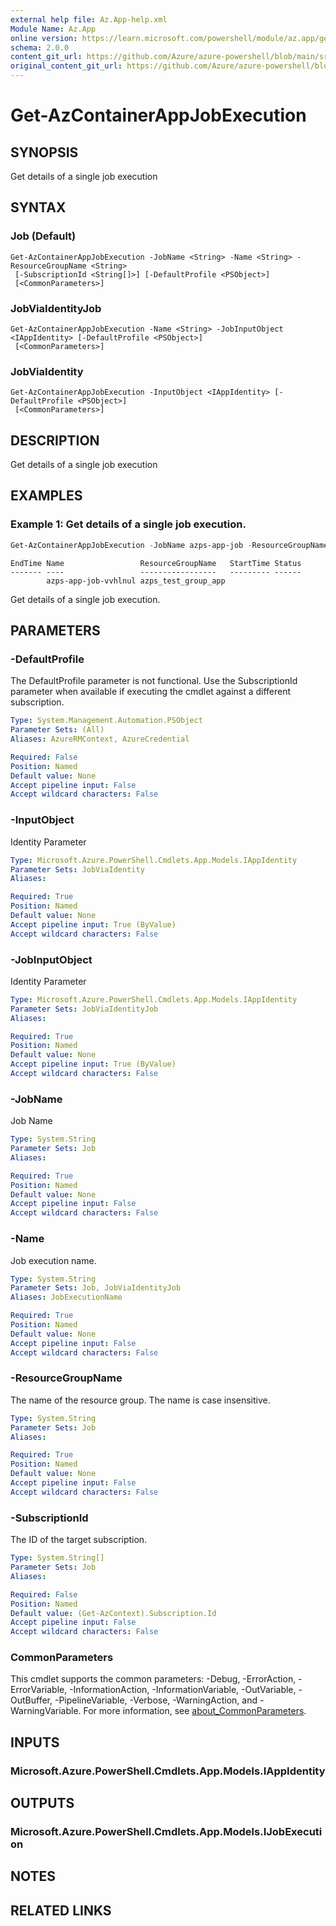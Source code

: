 ```yaml
---
external help file: Az.App-help.xml
Module Name: Az.App
online version: https://learn.microsoft.com/powershell/module/az.app/get-azcontainerappjobexecution
schema: 2.0.0
content_git_url: https://github.com/Azure/azure-powershell/blob/main/src/App/App/help/Get-AzContainerAppJobExecution.md
original_content_git_url: https://github.com/Azure/azure-powershell/blob/main/src/App/App/help/Get-AzContainerAppJobExecution.md
---
```


# Get-AzContainerAppJobExecution

## SYNOPSIS
Get details of a single job execution

## SYNTAX

### Job (Default)
```
Get-AzContainerAppJobExecution -JobName <String> -Name <String> -ResourceGroupName <String>
 [-SubscriptionId <String[]>] [-DefaultProfile <PSObject>]
 [<CommonParameters>]
```

### JobViaIdentityJob
```
Get-AzContainerAppJobExecution -Name <String> -JobInputObject <IAppIdentity> [-DefaultProfile <PSObject>]
 [<CommonParameters>]
```

### JobViaIdentity
```
Get-AzContainerAppJobExecution -InputObject <IAppIdentity> [-DefaultProfile <PSObject>]
 [<CommonParameters>]
```

## DESCRIPTION
Get details of a single job execution

## EXAMPLES

### Example 1: Get details of a single job execution.
```powershell
Get-AzContainerAppJobExecution -JobName azps-app-job -ResourceGroupName azps_test_group_app -Name "azps-app-job-vvhlnul"
```

```output
EndTime Name                 ResourceGroupName   StartTime Status
------- ----                 -----------------   --------- ------
        azps-app-job-vvhlnul azps_test_group_app
```

Get details of a single job execution.

## PARAMETERS

### -DefaultProfile
The DefaultProfile parameter is not functional.
Use the SubscriptionId parameter when available if executing the cmdlet against a different subscription.

```yaml
Type: System.Management.Automation.PSObject
Parameter Sets: (All)
Aliases: AzureRMContext, AzureCredential

Required: False
Position: Named
Default value: None
Accept pipeline input: False
Accept wildcard characters: False
```

### -InputObject
Identity Parameter

```yaml
Type: Microsoft.Azure.PowerShell.Cmdlets.App.Models.IAppIdentity
Parameter Sets: JobViaIdentity
Aliases:

Required: True
Position: Named
Default value: None
Accept pipeline input: True (ByValue)
Accept wildcard characters: False
```

### -JobInputObject
Identity Parameter

```yaml
Type: Microsoft.Azure.PowerShell.Cmdlets.App.Models.IAppIdentity
Parameter Sets: JobViaIdentityJob
Aliases:

Required: True
Position: Named
Default value: None
Accept pipeline input: True (ByValue)
Accept wildcard characters: False
```

### -JobName
Job Name

```yaml
Type: System.String
Parameter Sets: Job
Aliases:

Required: True
Position: Named
Default value: None
Accept pipeline input: False
Accept wildcard characters: False
```

### -Name
Job execution name.

```yaml
Type: System.String
Parameter Sets: Job, JobViaIdentityJob
Aliases: JobExecutionName

Required: True
Position: Named
Default value: None
Accept pipeline input: False
Accept wildcard characters: False
```

### -ResourceGroupName
The name of the resource group.
The name is case insensitive.

```yaml
Type: System.String
Parameter Sets: Job
Aliases:

Required: True
Position: Named
Default value: None
Accept pipeline input: False
Accept wildcard characters: False
```

### -SubscriptionId
The ID of the target subscription.

```yaml
Type: System.String[]
Parameter Sets: Job
Aliases:

Required: False
Position: Named
Default value: (Get-AzContext).Subscription.Id
Accept pipeline input: False
Accept wildcard characters: False
```

### CommonParameters
This cmdlet supports the common parameters: -Debug, -ErrorAction, -ErrorVariable, -InformationAction, -InformationVariable, -OutVariable, -OutBuffer, -PipelineVariable, -Verbose, -WarningAction, and -WarningVariable. For more information, see [about_CommonParameters](http://go.microsoft.com/fwlink/?LinkID=113216).

## INPUTS

### Microsoft.Azure.PowerShell.Cmdlets.App.Models.IAppIdentity

## OUTPUTS

### Microsoft.Azure.PowerShell.Cmdlets.App.Models.IJobExecution

## NOTES

## RELATED LINKS
